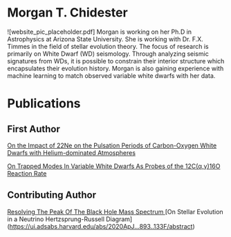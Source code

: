 # Morgan T. Chidester
![website_pic_placeholder.pdf]
Morgan is working on her Ph.D in Astrophysics at Arizona State University.
She is working with Dr. F.X. Timmes in the field of stellar evolution theory.
The focus of research is primarily on White Dwarf (WD) seismology. 
Through analyzing seismic signatures from WDs, it is possible to constrain their interior structure which encapsulates their evolution history.
Morgan is also gaining experience with machine learning to match observed variable white dwarfs with her data.

# Publications
## First Author

[On the Impact of 22Ne on the Pulsation Periods of Carbon-Oxygen White Dwarfs with Helium-dominated Atmospheres](https://ui.adsabs.harvard.edu/abs/2021ApJ...910...24C/abstract)

[On Trapped Modes In Variable White Dwarfs As Probes of the 12C(α,γ)16O Reaction Rate](https://ui.adsabs.harvard.edu/abs/2022AAS...24041505C/abstract)

## Contributing Author
[Resolving The Peak Of The Black Hole Mass Spectrum
](https://ui.adsabs.harvard.edu/abs/2022arXiv220809624F/abstract)
[On Stellar Evolution in a Neutrino Hertzsprung-Russell Diagram]
(https://ui.adsabs.harvard.edu/abs/2020ApJ...893..133F/abstract)

